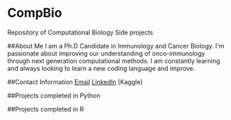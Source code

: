 # CompBio
Repository of Computational Biology Side projects

##About Me
I am a Ph.D Candidate in Immunology and Cancer Biology. I'm passionate about improving our understanding of onco-immunology through next generation computational methods. 
I am constantly learning and always looking to learn a new coding language and improve. 

##Contact Information
[Email](mailto:jinkol@uoguelph.com?subject=[GitHub]%20Source%20Han%20Sans)
[LinkedIn](www.linkedin.com/in/jordon-inkol-145932257)
[Kaggle]

##Projects completed in Python

##Projects completed in R
